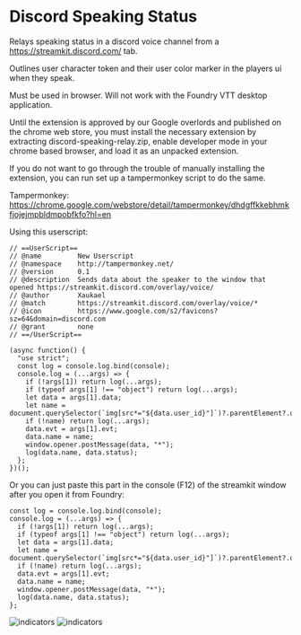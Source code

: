 # Discord Speaking Status
Relays speaking status in a discord voice channel from a https://streamkit.discord.com/ tab.

Outlines user character token and their user color marker in the players ui when they speak.

Must be used in browser. Will not work with the Foundry VTT desktop application.

Until the extension is approved by our Google overlords and published on the chrome web store, you must install the necessary extension by extracting discord-speaking-relay.zip, enable developer mode in your chrome based browser, and load it as an unpacked extension.

If you do not want to go through the trouble of manually installing the extension, you can run set up a tampermonkey script to do the same.

Tampermonkey: https://chrome.google.com/webstore/detail/tampermonkey/dhdgffkkebhmkfjojejmpbldmpobfkfo?hl=en

Using this userscript:
````
// ==UserScript==
// @name         New Userscript
// @namespace    http://tampermonkey.net/
// @version      0.1
// @description  Sends data about the speaker to the window that opened https://streamkit.discord.com/overlay/voice/
// @author       Xaukael
// @match        https://streamkit.discord.com/overlay/voice/*
// @icon         https://www.google.com/s2/favicons?sz=64&domain=discord.com
// @grant        none
// ==/UserScript==

(async function() {
  "use strict";
  const log = console.log.bind(console);
  console.log = (...args) => {
    if (!args[1]) return log(...args);
    if (typeof args[1] !== "object") return log(...args);
    let data = args[1].data;
    let name = document.querySelector(`img[src*="${data.user_id}"]`)?.parentElement?.querySelector("span").innerHTML;
    if (!name) return log(...args);
    data.evt = args[1].evt;
    data.name = name;
    window.opener.postMessage(data, "*");
    log(data.name, data.status);
  };
})();
````
Or you can just paste this part in the console (F12) of the streamkit window after you open it from Foundry:
````
const log = console.log.bind(console);
console.log = (...args) => {
  if (!args[1]) return log(...args);
  if (typeof args[1] !== "object") return log(...args);
  let data = args[1].data;
  let name = document.querySelector(`img[src*="${data.user_id}"]`)?.parentElement?.querySelector("span").innerHTML;
  if (!name) return log(...args);
  data.evt = args[1].evt;
  data.name = name;
  window.opener.postMessage(data, "*");
  log(data.name, data.status);
};
````

![indicators](https://github.com/xaukael/discord-speaking-status/blob/ba76675eb8316e94bc6fb246feaaed041ca669d0/speaking-indicators.jpg)
![indicators](https://github.com/xaukael/discord-speaking-status/blob/6c7381110f913505221f74d2969e952d4b6b1d67/to-open-streamkit-tab.jpg)
